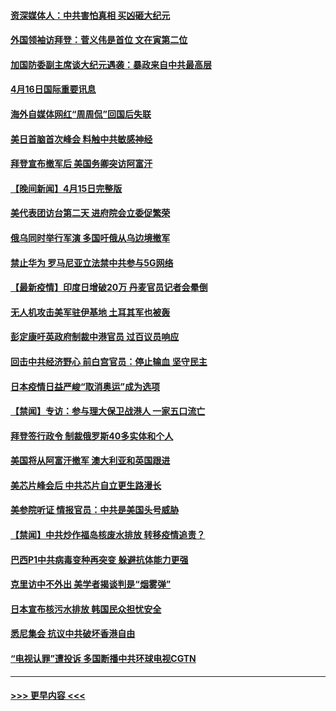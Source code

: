 #### [资深媒体人：中共害怕真相 买凶砸大纪元](../pages/prog202/a103097523.md?t=04162002) 
#### [外国领袖访拜登：菅义伟是首位 文在寅第二位](../pages/prog202/a103097422.md?t=04162002) 
#### [加国防委副主席谈大纪元遇袭：暴政来自中共最高层](../pages/prog202/a103097454.md?t=04162002) 
#### [4月16日国际重要讯息](../pages/prog202/a103097416.md?t=04162002) 
#### [海外自媒体网红“周周侃”回国后失联](../pages/prog202/a103097323.md?t=04162002) 
#### [美日首脑首次峰会 料触中共敏感神经](../pages/prog202/a103097320.md?t=04162002) 
#### [拜登宣布撤军后 美国务卿突访阿富汗](../pages/prog202/a103097029.md?t=04162002) 
#### [【晚间新闻】4月15日完整版](../pages/prog202/a103097234.md?t=04162002) 
#### [美代表团访台第二天 进府院会立委促繁荣](../pages/prog202/a103097162.md?t=04162002) 
#### [俄乌同时举行军演 多国吁俄从乌边境撤军](../pages/prog202/a103096774.md?t=04162002) 
#### [禁止华为 罗马尼亚立法禁中共参与5G网络](../pages/prog202/a103097118.md?t=04162002) 
#### [【最新疫情】印度日增破20万 丹麦官员记者会晕倒](../pages/prog202/a103096874.md?t=04162002) 
#### [无人机攻击美军驻伊基地 土耳其军也被轰](../pages/prog202/a103097072.md?t=04162002) 
#### [彭定康吁英政府制裁中港官员 过百议员响应](../pages/prog202/a103097031.md?t=04162002) 
#### [回击中共经济野心 前白宫官员：停止输血 坚守民主](../pages/prog202/a103097047.md?t=04162002) 
#### [日本疫情日益严峻“取消奥运”成为选项](../pages/prog202/a103097012.md?t=04162002) 
#### [【禁闻】专访：参与理大保卫战港人 一家五口流亡](../pages/prog202/a103096842.md?t=04162002) 
#### [拜登签行政令 制裁俄罗斯40多实体和个人](../pages/prog202/a103096871.md?t=04162002) 
#### [美国将从阿富汗撤军 澳大利亚和英国跟进](../pages/prog202/a103096868.md?t=04162002) 
#### [美芯片峰会后 中共芯片自立更生路漫长](../pages/prog202/a103096877.md?t=04162002) 
#### [美参院听证 情报官员：中共是美国头号威胁](../pages/prog202/a103096862.md?t=04162002) 
#### [【禁闻】中共炒作福岛核废水排放 转移疫情追责？](../pages/prog202/a103096854.md?t=04162002) 
#### [巴西P1中共病毒变种再突变 躲避抗体能力更强](../pages/prog202/a103096765.md?t=04162002) 
#### [克里访中不外出 美学者揭谈判是“烟雾弹”](../pages/prog202/a103096815.md?t=04162002) 
#### [日本宣布核污水排放 韩国民众担忧安全](../pages/prog202/a103096802.md?t=04162002) 
#### [悉尼集会 抗议中共破坏香港自由](../pages/prog202/a103096780.md?t=04162002) 
#### [“电视认罪”遭投诉 多国断播中共环球电视CGTN](../pages/prog202/a103096692.md?t=04162002) 

----
#### [ >>> 更早内容 <<< ](../indexes/prog202-earlier.md)
